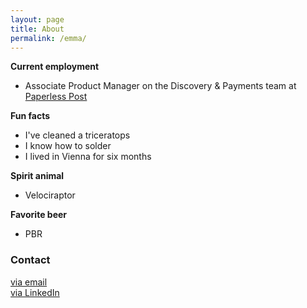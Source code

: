 ```yaml
---
layout: page
title: About
permalink: /emma/
---
```


**Current employment**
- Associate Product Manager on the Discovery & Payments team at [Paperless Post](www.paperlesspost.com)


**Fun facts**
- I've cleaned a triceratops
- I know how to solder
- I lived in Vienna for six months

 
**Spirit animal**
- Velociraptor


**Favorite beer**
- PBR



### Contact

[via email](mailto:emmakmdill@gmail.com)  <br />
[via LinkedIn](https://www.linkedin.com/in/emmadill)
